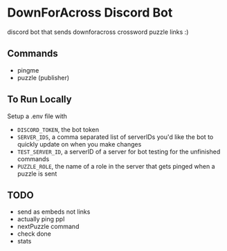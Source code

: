 # DownForAcross Discord Bot
discord bot that sends downforacross crossword puzzle links :) 

## Commands
- pingme
- puzzle (publisher)

## To Run Locally
Setup a .env file with 
- `DISCORD_TOKEN`, the bot token
- `SERVER_IDS`, a comma separated list of serverIDs you'd like the bot to quickly update on when you make changes
- `TEST_SERVER_ID`, a serverID of a server for bot testing for the unfinished commands
- `PUZZLE_ROLE`, the name of a role in the server that gets pinged when a puzzle is sent


## TODO
- send as embeds not links
- actually ping ppl
- nextPuzzle command
- check done
- stats